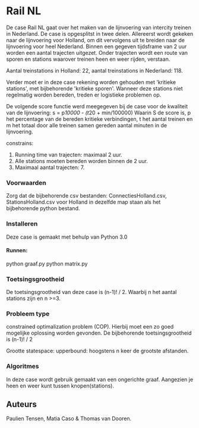 # Rail NL 

De case Rail NL gaat over het maken van de lijnvoering van intercity treinen in Nederland. De case is opgesplitst in twee delen. Allereerst wordt gekeken naar de lijnvoering voor Holland, om dit vervolgens uit te breiden naar de lijnvoering voor heel Nederland. 
Binnen een gegeven tijdsframe van 2 uur worden een aantal trajecten uitgezet. Onder trajecten wordt een route van sporen en stations waarover treinen heen en weer rijden, verstaan.

Aantal treinstations in Holland: 22, 
aantal treinstations in Nederland: 118. 

Verder moet er in deze case rekening worden gehouden met 'kritieke stations', met bijbehorende 'kritieke sporen'. Wanneer deze stations niet regelmatig worden bereden, treden er logistieke problemen op. 

De volgende score functie werd meegegeven bij de case voor de kwaliteit van de lijnvoering: 
s = p*10000 - (t*20 + min/100000)
Waarin S de score is, p het percentage van de bereden kritieke verbindingen, t het aantal treinen en m het totaal door alle treinen samen gereden aantal minuten in de lijnvoering. 

constrains:
1. Running time van trajecten: maximaal 2 uur. 
2. Alle stations moeten bereden worden binnen de 2 uur. 
3. Maximaal aantal trajecten: 7. 

### Voorwaarden

Zorg dat de bijbehorende csv bestanden: ConnectiesHolland.csv, StationsHolland.csv voor Holland in dezelfde map staan als het bijbehorende python bestand. 

### Installeren

Deze case is gemaakt met behulp van Python 3.0

#### Runnen:
python graaf.py
python matrix.py

### Toetsingsgrootheid

De toetsingsgrootheid van deze case is (n-1)! / 2. Waarbij n het aantal stations zijn en n >=3. 

### Probleem type
constrained optimalization problem (COP). Hierbij moet een zo goed mogelijke oplossing worden gevonden. 
De bijbehorende toetsingsgrootheid is (n-1)! / 2

Grootte statespace: 
upperbound: hoogstens n keer de grootste afstanden. 



### Algoritmes

In deze case wordt gebruik gemaakt van een ongerichte graaf. Aangezien je heen en weer kunt tussen knopen(stations).





## Auteurs
Paulien Tensen, Matia Caso & Thomas van Dooren. 







